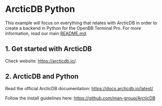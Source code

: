 # ArcticDB Python

This example will focus on everything that relates with ArcticDB in order to create a backend in Python for the OpenBB Terminal Pro. For more information, read our main [README.md](/README.md).

## 1. Get started with ArcticDB

Check website: https://arcticdb.io/.

## 2. ArcticDB and Python

Read the official ArcticDB documentation: https://docs.arcticdb.io/latest/

Follow the install guidelines here: https://github.com/man-group/ArcticDB
